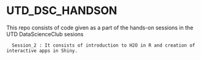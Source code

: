 # UTD_DSC_HANDSON
This repo consists of code given as a part of the hands-on sessions in the UTD DataScienceClub sesions  

      Session_2 : It consists of introduction to H2O in R and creation of interactive apps in Shiny.  
      
